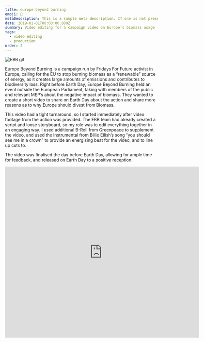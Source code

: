 ```yaml
---
title: europe beyond burning
emoji: 🌲
metaDescription: This is a sample meta description. If one is not present in your page/project's front matter, the default metadata.desciption will be used instead.
date: 2019-01-01T00:00:00.000Z
summary: Video editing for a campaign video on Europe’s biomass usage
tags:
  - video editing
  - production
order: 2
---
```

<img alt="EBB gif" src="/static/img/gif/EBB.gif">

Europe Beyond Burning is a campaign run by Fridays For Future activist in Europe, calling for the EU to stop burning biomass as a “renewable” source of energy, as it creates large amounts of emissions and contributes to biodiversity loss. Right before Earth Day, Europe Beyond Burning held an event outside the European Parliament, taking with members of the public and relevant MEP’s about the negative impact of biomass. They wanted to create a short video to share on Earth Day about the action and share more reasons as to why Europe should divest from Biomass.

This video had a tight turnaround, so I started immediately after video footage from the action was provided. The EBB team had already created a script and loose storyboard, so my role was to edit everything together in an engaging way. I used additional B-Roll from Greenpeace to supplement the video, and used the instrumental from Billie Eilish’s song “you should see me in a crown” to provide an energising beat for the video, and to line up cuts to.

The video was finalised the day before Earth Day, allowing for ample time for feedback, and released on Earth Day to a positive reception.

<div align="center">
  <iframe src="https://player.vimeo.com/video/802380004?h=3d319b6c86" width="640" height="564" frameborder="0" allow="autoplay; fullscreen" allowfullscreen></iframe>
</div>

<br>
